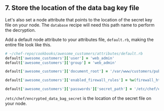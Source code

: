 ## 7. Store the location of the data bag key file

Let's also set a node attribute that points to the location of the secret key file on your node. The `database` recipe will need this path name to perform the decryption.

Add a default node attribute to your attributes file, <code class="file-path">default.rb</code>, making the entire file look like this.

```ruby
# ~/chef-repo/cookbooks/awesome_customers/attributes/default.rb
default['awesome_customers']['user'] = 'web_admin'
default['awesome_customers']['group'] = 'web_admin'

default['awesome_customers']['document_root'] = '/var/www/customers/public_html'

default['awesome_customers']['enabled_firewall_rules'] = %w(firewall_http firewall_sshd)

default['awesome_customers']['passwords']['secret_path'] = '/etc/chef/encrypted_data_bag_secret'
```

<code class="file-path">/etc/chef/encrypted\_data\_bag\_secret</code> is the location of the secret file on your node.
